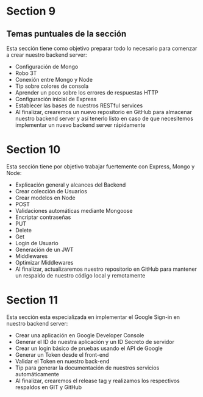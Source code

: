 # Section 9

## Temas puntuales de la sección

Esta sección tiene como objetivo preparar todo lo necesario para comenzar a crear nuestro backend server:

+ Configuración de Mongo
+ Robo 3T
+ Conexión entre Mongo y Node
+ Tip sobre colores de consola
+ Aprender un poco sobre los errores de respuestas HTTP
+ Configuración inicial de Express
+ Establecer las bases de nuestros RESTful services
+ Al finalizar, crearemos un nuevo repositorio en GitHub para almacenar nuestro backend server y así tenerlo listo en caso de que necesitemos implementar un nuevo backend server rápidamente

# Section 10

Esta sección tiene por objetivo trabajar fuertemente con Express, Mongo y Node:

+ Explicación general y alcances del Backend
+ Crear colección de Usuarios
+ Crear modelos en Node
+ POST
+ Validaciones automáticas mediante Mongoose
+ Encriptar contraseñas
+ PUT
+ Delete
+ Get
+ Login de Usuario
+ Generación de un JWT
+ Middlewares
+ Optimizar Middlewares
+ Al finalizar, actualizaremos nuestro repositorio en GitHub para mantener un respaldo de nuestro código local y remotamente


# Section 11
Esta sección esta especializada en implementar el Google Sign-in en nuestro backend server:

+ Crear una aplicación en Google Developer Console
+ Generar el ID de nuestra aplicación y un ID Secreto de servidor
+ Crear un login básico de pruebas usando el API de Google
+ Generar un Token desde el front-end
+ Validar el Token en nuestro back-end
+ Tip para generar la documentación de nuestros servicios automáticamente
+ Al finalizar, crearemos el release tag y realizamos los respectivos respaldos en GIT y GitHub